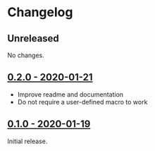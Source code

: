 # Changelog

## Unreleased

No changes.

## [0.2.0 - 2020-01-21](https://github.com/jonas-schievink/irq/releases/tag/v0.2.0)

* Improve readme and documentation
* Do not require a user-defined macro to work

## [0.1.0 - 2020-01-19](https://github.com/jonas-schievink/irq/releases/tag/v0.1.0)

Initial release.
